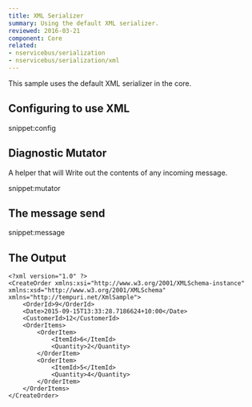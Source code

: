 ```yaml
---
title: XML Serializer
summary: Using the default XML serializer.
reviewed: 2016-03-21
component: Core
related:
- nservicebus/serialization
- nservicebus/serialization/xml
---
```


This sample uses the default XML serializer in the core.


## Configuring to use XML

snippet:config


## Diagnostic Mutator

A helper that will Write out the contents of any incoming message.

snippet:mutator


## The message send

snippet:message
  

## The Output

```
<?xml version="1.0" ?>
<CreateOrder xmlns:xsi="http://www.w3.org/2001/XMLSchema-instance" xmlns:xsd="http://www.w3.org/2001/XMLSchema" xmlns="http://tempuri.net/XmlSample">
	<OrderId>9</OrderId>
	<Date>2015-09-15T13:33:28.7186624+10:00</Date>
	<CustomerId>12</CustomerId>
	<OrderItems>
		<OrderItem>
			<ItemId>6</ItemId>
			<Quantity>2</Quantity>
		</OrderItem>
		<OrderItem>
			<ItemId>5</ItemId>
			<Quantity>4</Quantity>
		</OrderItem>
	</OrderItems>
</CreateOrder>
```